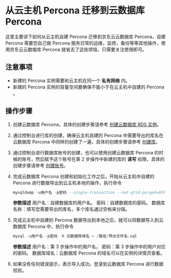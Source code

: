 # 从云主机 Percona 迁移到云数据库 Percona 
这里主要讲下如何从云主机自建 Percona 迁移到京东云云数据库 Percona，自建 Percona 需要您自己做 Percona 服务日常的运维，监控，备份等等其他操作，使用京东云云数据库 Percona 就省去了这些烦恼，只需要关注使用即可。

## 注意事项
* 新建的 Percona 实例需要和云主机在同一个 **私有网络** 内。
* 新建的 Percona 实例的容量空间要确保不能小于在云主机中自建的 Percona 。

## 操作步骤
1. 创建云数据库 Percona，具体的创建步骤请参考 [创建云数据库 RDS 实例](../../../Operation-Guide/Instance/Create-Instance.md)。
2. 通过控制台进行库的创建，确保云主机自建的 Percona 中需要导出的库名在云数据库 Percona 中同样的创建了一遍，具体的创建步骤请参考 [创建库](../../../Operation-Guide/Database-Management/Create-Database.md)。
3. 通过控制台进行数据库账号的创建，也可以使用创建云数据库 Percona 的时候的账号，然后赋予这个账号在第 2 步操作中新建的库的 **读写** 权限，具体的创建步骤请参考 [创建账号](../../../Operation-Guide/Account/Create-Account/Percona-Create-Account.md)。
4. 完成云数据库 Percona 创建和初始化工作之后，开始从云主机中自建的 Percona 进行数据导出到云主机本地的操作，执行命令

    ```SQL
    mysqldump -u用户名 -p密码 --single-transaction --set-gtid-purged=OFF -B 数据库名称 > /路径/导出文件名.sql
    ```
    **参数描述**
    用户名：自建数据库的用户名。
    密码：自建数据库的密码。
    数据库名称：填写您需要导出的库名，多个库名通过空格来分隔。

5. 完成云主机中自建的 Percona 数据导出到本地之后，就可以将数据导入到云数据库 Percona 中，执行命令

    ```SQL
    mysql -u用户名 -p密码 -h 云数据库域名 < /路径/导出文件名.sql
    ```
    **参数描述**
     用户名：第 3 步操作中的用户名。
     密码：第 3 步操作中的用户对应的密码。
     数据库域名：云数据库 Percona 的域名可以在实例的详情页查看。
    
6. 如果没有任何错误提示，表示导入成功。登录到云数据库 Percona 进行数据校验。
